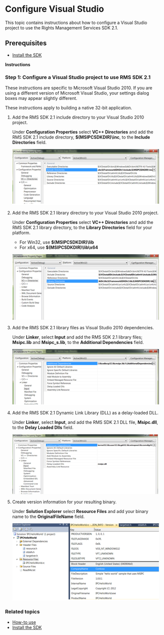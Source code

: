 ﻿# Configure Visual Studio

This topic contains instructions about how to configure a Visual Studio project to use the Rights Management Services SDK 2.1.

## Prerequisites

-   [Install the SDK](create_your_first_rights_aware_application.md)

**Instructions**

### Step 1: Configure a Visual Studio project to use RMS SDK 2.1

These instructions are specific to Microsoft Visual Studio 2010. If you are using a different version of Microsoft Visual Studio, your settings dialog boxes may appear slightly different.

These instructions apply to building a native 32-bit application.

1.  Add the RMS SDK 2.1 include directory to your Visual Studio 2010 project.

    Under **Configuration Properties** select **VC++ Directories** and add the RMS SDK 2.1 include directory, **$(MSIPCSDKDIR)\\inc**, to the **Include Directories** field.

    ![Configuration properties include directories field](../media/INCLUDE_DIRECTORIES.png)

2.  Add the RMS SDK 2.1 library directory to your Visual Studio 2010 project.

    Under **Configuration Properties** select **VC++ Directories** and add the RMS SDK 2.1 library directory, to the **Library Directories** field for your platform.

    -   For Win32, use **$(MSIPCSDKDIR)\\lib**
    -   For x64, use **$(MSIPCSDKDIR)\\lib\\x64**

    ![Configuration properties library directories field](../media/LIBRARY_DIRECTORIES.png)

3.  Add the RMS SDK 2.1 library files as Visual Studio 2010 dependencies.

    Under **Linker**, select **Input** and add the RMS SDK 2.1 library files; **Msipc.lib** and **Msipc\_s.lib**, to the **Additional Dependencies** field.

    ![Linker library dependencies field](../media/ADDITIONAL_DEPENDENCIES.png)

4.  Add the RMS SDK 2.1 Dynamic Link Library (DLL) as a delay-loaded DLL.

    Under **Linker**, select **Input**, and add the RMS SDK 2.1 DLL file, **Msipc.dll**, to the **Delay Loaded Dlls** field.

    ![Linker delay-loaded libraries field](../media/DELAY_LOADED.png)

5.  Create version information for your resulting binary.

    Under **Solution Explorer** select **Resource Files** and add your binary name to the **OriginalFileName** field.

    ![Solution explorer resource files field](../media/ORIGINAL_FILE_NAME.png)

### Related topics

* [How-to use](how_to_use_msipc.md)
* [Install the SDK](create_your_first_rights_aware_application.md)
 

 




